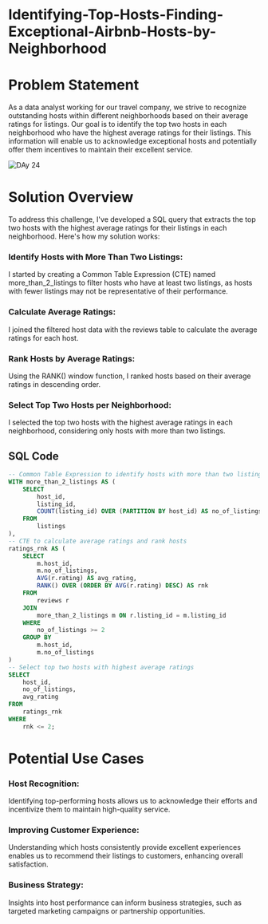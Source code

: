 # Identifying-Top-Hosts-Finding-Exceptional-Airbnb-Hosts-by-Neighborhood

# Problem Statement

As a data analyst working for our travel company, we strive to recognize outstanding hosts within different neighborhoods based on their average ratings for listings. Our goal is to identify the top two hosts in each neighborhood who have the highest average ratings for their listings. This information will enable us to acknowledge exceptional hosts and potentially offer them incentives to maintain their excellent service.

![DAy 24](https://github.com/bhumikadata/dentifying-Top-Hosts-Finding-Exceptional-Airbnb-Hosts-by-Neighborhood/assets/131578649/140098c1-6971-4ea5-a7a7-30889ac56d17)


# Solution Overview

To address this challenge, I've developed a SQL query that extracts the top two hosts with the highest average ratings for their listings in each neighborhood. 
Here's how my solution works:

### Identify Hosts with More Than Two Listings: 
I started by creating a Common Table Expression (CTE) named more_than_2_listings to filter hosts who have at least two listings, as hosts with fewer listings may not be representative of their performance.

### Calculate Average Ratings: 
I joined the filtered host data with the reviews table to calculate the average ratings for each host.

### Rank Hosts by Average Ratings: 
Using the RANK() window function, I ranked hosts based on their average ratings in descending order.

### Select Top Two Hosts per Neighborhood: 
I selected the top two hosts with the highest average ratings in each neighborhood, considering only hosts with more than two listings.

## SQL Code 

``` sql 
-- Common Table Expression to identify hosts with more than two listings
WITH more_than_2_listings AS (
    SELECT  
        host_id,
        listing_id,
        COUNT(listing_id) OVER (PARTITION BY host_id) AS no_of_listings
    FROM 
        listings
),
-- CTE to calculate average ratings and rank hosts
ratings_rnk AS (
    SELECT 
        m.host_id,
        m.no_of_listings,
        AVG(r.rating) AS avg_rating,
        RANK() OVER (ORDER BY AVG(r.rating) DESC) AS rnk
    FROM 
        reviews r
    JOIN   
        more_than_2_listings m ON r.listing_id = m.listing_id 
    WHERE 
        no_of_listings >= 2 
    GROUP BY 
        m.host_id,
        m.no_of_listings
)
-- Select top two hosts with highest average ratings
SELECT 
    host_id,
    no_of_listings,
    avg_rating
FROM 
    ratings_rnk
WHERE 
    rnk <= 2;
```

# Potential Use Cases

### Host Recognition: 
Identifying top-performing hosts allows us to acknowledge their efforts and incentivize them to maintain high-quality service.

### Improving Customer Experience: 
Understanding which hosts consistently provide excellent experiences enables us to recommend their listings to customers, enhancing overall satisfaction.

### Business Strategy: 
Insights into host performance can inform business strategies, such as targeted marketing campaigns or partnership opportunities.



